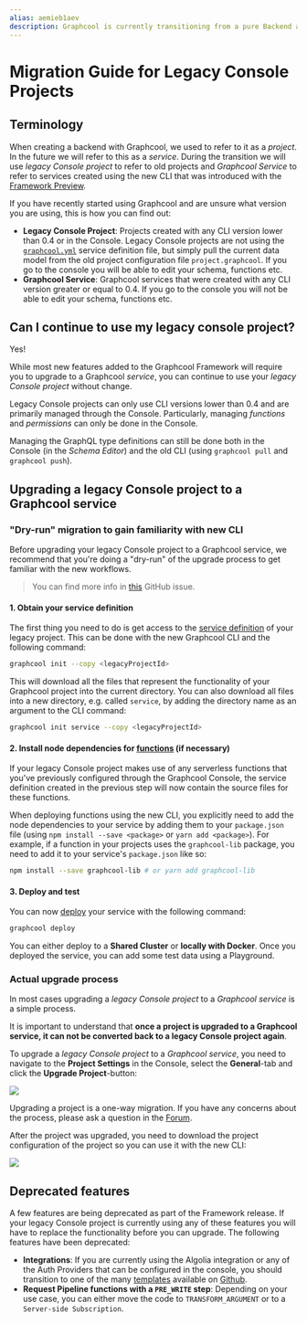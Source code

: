 ```yaml
---
alias: aemieb1aev
description: Graphcool is currently transitioning from a pure Backend as a Service to a general Application Development Framework. If you are an existing Graphcool customer this document explains everything you need to know about the transition. If you are new to Graphcool or about to create a new application, you should use the new CLI as described in the [readme](https://github.com/graphcool/framework).
---
```


# Migration Guide for Legacy Console Projects

## Terminology

When creating a backend with Graphcool, we used to refer to it as a _project_. In the future we will refer to this as a _service_. During the transition we will use _legacy Console project_ to refer to old projects and _Graphcool Service_ to refer to services created using the new CLI that was introduced with the [Framework Preview](https://blog.graph.cool/graphcool-framework-preview-ff42081b1333).

If you have recently started using Graphcool and are unsure what version you are using, this is how you can find out:

- **Legacy Console Project**: Projects created with any CLI version lower than 0.4 or in the Console. Legacy Console projects are not using the [`graphcool.yml`](!alias-foatho8aip) service definition file, but simply pull the current data model from the old project configuration file `project.graphcool`. If you go to the console you will be able to edit your schema, functions etc.
- **Graphcool Service**: Graphcool services that were created with any CLI version greater or equal to 0.4. If you go to the console you will not be able to edit your schema, functions etc.


## Can I continue to use my legacy console project?

Yes!

While most new features added to the Graphcool Framework will require you to upgrade to a Graphcool _service_, you can continue to use your _legacy Console project_ without change. 

Legacy Console projects can only use CLI versions lower than 0.4 and are primarily managed through the Console. Particularly, managing _functions_ and _permissions_ can only be done in the Console.

Managing the GraphQL type definitions can still be done both in the Console (in the _Schema Editor_) and the old CLI (using `graphcool pull` and `graphcool push`).


## Upgrading a legacy Console project to a Graphcool service

### "Dry-run" migration to gain familiarity with new CLI

Before upgrading your legacy Console project to a Graphcool service, we recommend that you're doing a "dry-run" of the upgrade process to get familiar with the new workflows. 

> You can find more info in [this](https://github.com/graphcool/framework/issues/1186) GitHub issue.

#### 1. Obtain your service definition

The first thing you need to do is get access to the [service definition](!alias-opheidaix3) of your legacy project. This can be done with the new Graphcool CLI and the following command:

```sh
graphcool init --copy <legacyProjectId>
```

This will download all the files that represent the functionality of your Graphcool project into the current directory. You can also download all files into a new directory, e.g. called `service`, by adding the directory name as an argument to the CLI command:

```sh
graphcool init service --copy <legacyProjectId>
```

#### 2. Install node dependencies for [functions](!alias-aiw4aimie9) (if necessary)

If your legacy Console project makes use of any serverless functions that you've previously configured through the Graphcool Console, the service definition created in the previous step will now contain the source files for these functions.

When deploying functions using the new CLI, you explicitly need to add the node dependencies to your service by adding them to your `package.json` file (using `npm install --save <package>` or `yarn add <package>`). For example, if a function in your projects uses the `graphcool-lib` package, you need to add it to your service's `package.json` like so:

```sh
npm install --save graphcool-lib # or yarn add graphcool-lib
```

#### 3. Deploy and test

You can now [deploy](!alias-aiteerae6l#graphcool-deploy) your service with the following command:

```sh
graphcool deploy
```

You can either deploy to a **Shared Cluster** or **locally with Docker**. Once you deployed the service, you can add some test data using a Playground.


### Actual upgrade process

In most cases upgrading a _legacy Console project_ to a _Graphcool service_ is a simple process. 

It is important to understand that **once a project is upgraded to a Graphcool service, it can not be converted back to a legacy Console project again**.

To upgrade a _legacy Console project_ to a _Graphcool service_, you need to navigate to the **Project Settings** in the Console, select the **General**-tab and click the **Upgrade Project**-button:

![](https://i.imgur.com/dCp8HPH.png)

<InfoBox type=warning>

Upgrading a project is a one-way migration. If you have any concerns about the process, please ask a question in the [Forum](https://www.graph.cool/forum/).

</InfoBox>

After the project was upgraded, you need to download the project configuration of the project so you can use it with the new CLI:

![](https://imgur.com/YZ3HMt6.png)


## Deprecated features

A few features are being deprecated as part of the Framework release. If your legacy Console project is currently using any of these features you will have to replace the functionality before you can upgrade. The following features have been deprecated:

- **Integrations**: If you are currently using the Algolia integration or any of the Auth Providers that can be configured in the console, you should transition to one of the many [templates](!alias-zeiv8phail) available on [Github](https://github.com/graphcool/templates). 
- **Request Pipeline functions with a `PRE_WRITE` step**: Depending on your use case, you can either move the code to `TRANSFORM_ARGUMENT` or to a `Server-side Subscription`.
